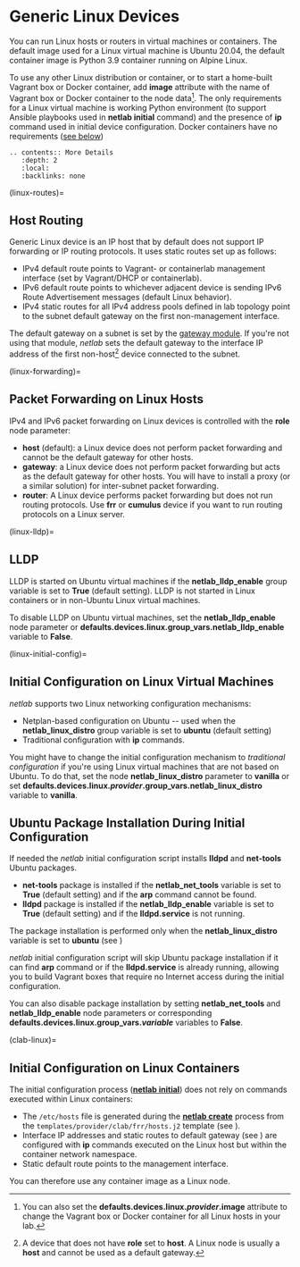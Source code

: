 # Generic Linux Devices

You can run Linux hosts or routers in virtual machines or containers. The default image used for a Linux virtual machine is Ubuntu 20.04, the default container image is Python 3.9 container running on Alpine Linux.

To use any other Linux distribution or container, or to start a home-built Vagrant box or Docker container, add **image** attribute with the name of Vagrant box or Docker container to the node data[^GL]. The only requirements for a Linux virtual machine is working Python environment (to support Ansible playbooks used in **netlab initial** command) and the presence of **ip** command used in initial device configuration. Docker containers have no requirements ([see below](clab-linux))

```eval_rst
.. contents:: More Details
   :depth: 2
   :local:
   :backlinks: none
```

[^GL]: You can also set the **defaults.devices.linux._provider_.image** attribute to change the Vagrant box or Docker container for all Linux hosts in your lab.

(linux-routes)=
## Host Routing

Generic Linux device is an IP host that by default does not support IP forwarding or IP routing protocols. It uses static routes set up as follows:

* IPv4 default route points to Vagrant- or containerlab management interface (set by Vagrant/DHCP or containerlab).
* IPv6 default route points to whichever adjacent device is sending IPv6 Route Advertisement messages (default Linux behavior).
* IPv4 static routes for all IPv4 address pools defined in lab topology point to the subnet default gateway on the first non-management interface.

The default gateway on a subnet is set by the [gateway module](../module/gateway.md). If you're not using that module, _netlab_ sets the default gateway to the interface IP address of the first non-host[^NH] device connected to the subnet.

[^NH]: A device that does not have **role** set to **host**. A Linux node is usually a **host** and cannot be used as a default gateway.

(linux-forwarding)=
## Packet Forwarding on Linux Hosts

IPv4 and IPv6 packet forwarding on Linux devices is controlled with the **role** node parameter:

* **host** (default): a Linux device does not perform packet forwarding and cannot be the default gateway for other hosts.
* **gateway**: a Linux device does not perform packet forwarding but acts as the default gateway for other hosts. You will have to install a proxy (or a similar solution) for inter-subnet packet forwarding.
* **router**: A Linux device performs packet forwarding but does not run routing protocols. Use **frr** or **cumulus** device if you want to run routing protocols on a Linux server.

(linux-lldp)=
## LLDP

LLDP is started on Ubuntu virtual machines if the **netlab_lldp_enable** group variable is set to **True** (default setting). LLDP is not started in Linux containers or in non-Ubuntu Linux virtual machines.

To disable LLDP on Ubuntu virtual machines, set the **netlab_lldp_enable** node parameter or **defaults.devices.linux.group_vars.netlab_lldp_enable** variable to **False**.

(linux-initial-config)=
## Initial Configuration on Linux Virtual Machines

_netlab_ supports two Linux networking configuration mechanisms:

* Netplan-based configuration on Ubuntu -- used when  the **netlab_linux_distro** group variable is set to **ubuntu** (default setting)
* Traditional configuration with **ip** commands.

You might have to change the initial configuration mechanism to *traditional configuration* if you're using Linux virtual machines that are not based on Ubuntu. To do that, set the node **netlab_linux_distro** parameter to **vanilla** or set **defaults.devices.linux._provider_.group_vars.netlab_linux_distro** variable to **vanilla**.

## Ubuntu Package Installation During Initial Configuration

If needed the _netlab_ initial configuration script installs **lldpd** and **net-tools** Ubuntu packages.

* **net-tools** package is installed if the **netlab_net_tools** variable is set to **True** (default setting) and if the **arp** command cannot be found.
* **lldpd** package is installed if the **netlab_lldp_enable** variable is set to **True** (default setting) and if the **lldpd.service** is not running.

The package installation is performed only when the **netlab_linux_distro** variable is set to **ubuntu** (see [](linux-initial-config))

_netlab_ initial configuration script will skip Ubuntu package installation if it can find **arp** command or if the **lldpd.service** is already running, allowing you to build Vagrant boxes that require no Internet access during the initial configuration.

You can also disable package installation by setting **netlab_net_tools** and **netlab_lldp_enable** node parameters or corresponding **defaults.devices.linux.group_vars._variable_** variables to **False**.

(clab-linux)=
## Initial Configuration on Linux Containers

The initial configuration process (**[netlab initial](../netlab/initial.md)**) does not rely on commands executed within Linux containers:

* The `/etc/hosts` file is generated during the **[netlab create](../netlab/create.md)** process from the ```templates/provider/clab/frr/hosts.j2``` template (see [](clab-config-template)).
* Interface IP addresses and static routes to default gateway (see [](linux-routes)) are configured with **ip** commands executed on the Linux host but within the container network namespace.
* Static default route points to the management interface.

You can therefore use any container image as a Linux node.